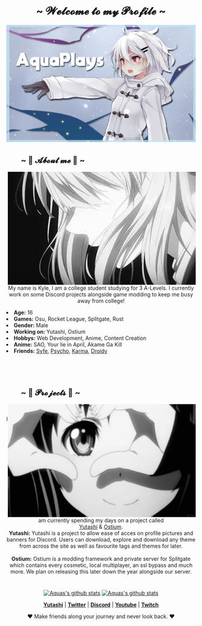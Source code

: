 <h1 align="center">~ 𝓦𝓮𝓵𝓬𝓸𝓶𝓮 𝓽𝓸 𝓶𝔂 𝓟𝓻𝓸𝓯𝓲𝓵𝓮 ~</h1>
<p align="center">
    <a href=""><img src="banner.png" alt="aqua's Banner"></a>
    </p>
<div>
    <h2 align="left">ㅤㅤ~ 📝 𝓐𝓫𝓸𝓾𝓽 𝓶𝓮 📝 ~</h2>
    <p>
        <img src="gif_one.gif" align="right">
</div>
<div>
    <p align="center">
        My name is Kyle, I am a college student studying for 3 A-Levels. I currently work on some Discord projects alongside game modding to keep me busy away from college!
        <li>          
            <b>Age:</b> 16
            </li>
            <li>
            <b>Games:</b> Osu, Rocket League, Splitgate, Rust
            </li>
            <li>
            <b>Gender:</b> Male
            </li>
            <li>
            <b>Working on:</b> Yutashi, Ostium
            </li>
            <li>
            <b>Hobbys:</b> Web Development, Anime, Content Creation
            </li>
            <li>
            <b>Anime:</b> SAO, Your lie in April, Akame Ga Kill
            </li>
            <li>
            <b>Friends:</b> <a href="https://github.com/ItsSyfe">Syfe</a>, <a href="https://github.com/PsychoPast">Psycho</a>, <a href="https://github.com/karmakittenx">Karma</a>, <a href="https://github.com/SiLeNSwOrD">Droidy</a>
            <h1 align="center"></h1>
        </li>
    </p>
    <br>
    <h2 align="left">ㅤㅤ~ 📇 𝓟𝓻𝓸𝓳𝓮𝓬𝓽𝓼 📇 ~</h2>
        <img src="gif_two.gif" align="right">
    <br>
    <p align="center">I am currently spending my days on a project called <br><a href="https://yutashi.xyz">Yutashi</a> & <a href="https://github.com/OstiumDev">Ostium</a>. <br><b>Yutashi:</b> Yutashi is a project to allow ease of acces on profile pictures and banners for Discord. Users can download, explore and download any theme from across the site as well as favourite tags and themes for later.<br><br><b>Ostium:</b> Ostium is a modding framework and private server for Splitgate which contains every cosmetic, local multiplayer, an ssl bypass and much more. We plan on releasing this later down the year alongside our server.</p>
</div>
<h1 align="center"></h1>
<p align="center">
    <a href="https://github.com/aquaplaysyt"><img width="450px" src="https://github-readme-stats.vercel.app/api?username=aquaplaysyt&hide_border=true&show_icons=true" alt="Aquas's github stats"></a>
    <a href="https://github.com/aquaplaysyt"><img width="333px" src="https://lanyard-profile-readme.vercel.app/api/609101328752574492?theme=light&bg=ffff&animated=true&hideDiscrim=true&borderRadius=5px&idleMessage=Watching%20the%20stars%20⭐" alt="Aquas's github stats"></a>
</p>
  
  <p align="center">
    <strong><a href="https://yutashi.xyz">Yutashi</a></strong> |
    <strong><a href="https://twitter.com/aquaplaysyt">Twitter</a></strong> |
    <strong><a href="https://discord.gg/wR9rfFT">Discord</a></strong> |
    <strong><a href="https://youtube.com/aqua">Youtube</a></strong> |
    <strong><a href="https://www.twitch.tv/aquaplaysx">Twitch</a></strong>
  </p>
  
  <p align="center">❤ Make friends along your journey and never look back. ❤</p>
